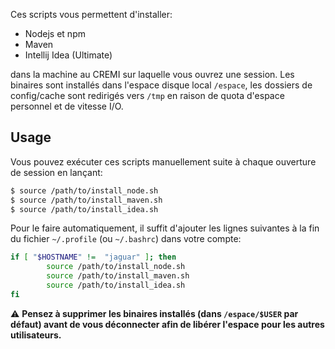 Ces scripts vous permettent d'installer:

- Nodejs et npm
- Maven
- Intellij Idea (Ultimate)

dans la machine au CREMI sur laquelle vous ouvrez une session. Les binaires sont installés dans l'espace disque local `/espace`, les dossiers de config/cache sont redirigés vers `/tmp` en raison de quota d'espace personnel et de vitesse I/O.

## Usage
Vous pouvez exécuter ces scripts manuellement suite à chaque ouverture de session en lançant:

```bash
$ source /path/to/install_node.sh
$ source /path/to/install_maven.sh
$ source /path/to/install_idea.sh
```
Pour le faire automatiquement, il suffit d'ajouter les lignes suivantes à la fin du fichier `~/.profile` (ou `~/.bashrc`) dans votre compte:

```bash
if [ "$HOSTNAME" !=  "jaguar" ]; then
        source /path/to/install_node.sh
        source /path/to/install_maven.sh
        source /path/to/install_idea.sh
fi
```

⚠️ **Pensez à supprimer les binaires installés (dans `/espace/$USER` par défaut) avant de vous déconnecter afin de libérer l'espace pour les autres utilisateurs.**
